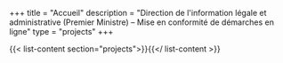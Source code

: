 +++
title = "Accueil"
description = "Direction de l'information légale et administrative (Premier Ministre) – Mise en conformité de démarches en ligne"
type = "projects"
+++

{{< list-content section="projects">}}{{</ list-content >}}

